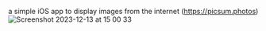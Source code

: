 a simple iOS app to display images from the internet (https://picsum.photos)
![Screenshot 2023-12-13 at 15 00 33](https://github.com/Ark3n/URLSession/assets/13481624/79162c11-073e-4971-b129-b28381a6ea35)
